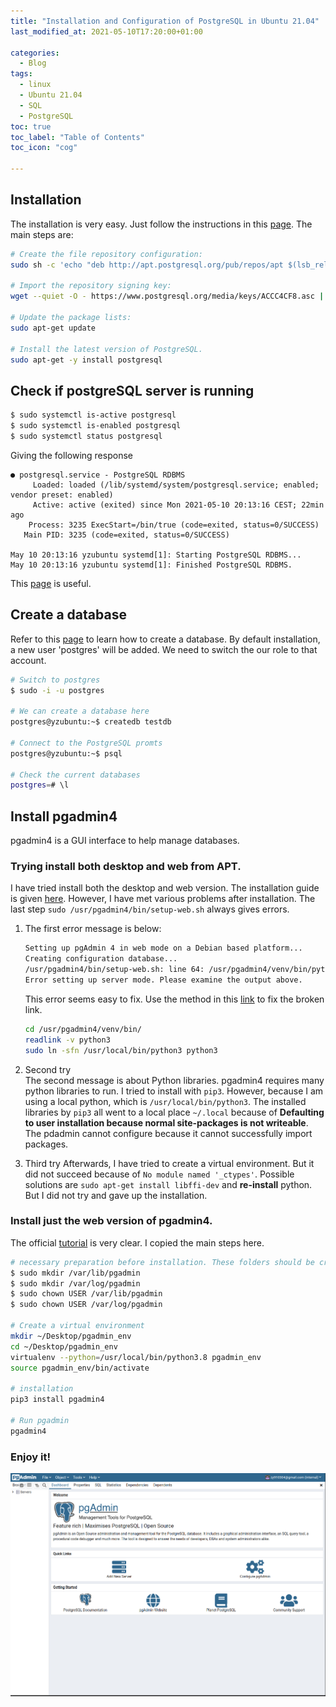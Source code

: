 ```yaml
---
title: "Installation and Configuration of PostgreSQL in Ubuntu 21.04"
last_modified_at: 2021-05-10T17:20:00+01:00

categories:
  - Blog
tags:
  - linux
  - Ubuntu 21.04
  - SQL
  - PostgreSQL
toc: true
toc_label: "Table of Contents"
toc_icon: "cog"

---
```


## Installation
The installation is very easy. Just follow the instructions in this [page](https://www.postgresql.org/download/linux/ubuntu/). The main steps are:

```bash
# Create the file repository configuration:
sudo sh -c 'echo "deb http://apt.postgresql.org/pub/repos/apt $(lsb_release -cs)-pgdg main" > /etc/apt/sources.list.d/pgdg.list'

# Import the repository signing key:
wget --quiet -O - https://www.postgresql.org/media/keys/ACCC4CF8.asc | sudo apt-key add -

# Update the package lists:
sudo apt-get update

# Install the latest version of PostgreSQL.
sudo apt-get -y install postgresql
```

## Check if postgreSQL server is running
```bash
$ sudo systemctl is-active postgresql
$ sudo systemctl is-enabled postgresql
$ sudo systemctl status postgresql
```
Giving the following response
```
● postgresql.service - PostgreSQL RDBMS
     Loaded: loaded (/lib/systemd/system/postgresql.service; enabled; vendor preset: enabled)
     Active: active (exited) since Mon 2021-05-10 20:13:16 CEST; 22min ago
    Process: 3235 ExecStart=/bin/true (code=exited, status=0/SUCCESS)
   Main PID: 3235 (code=exited, status=0/SUCCESS)

May 10 20:13:16 yzubuntu systemd[1]: Starting PostgreSQL RDBMS...
May 10 20:13:16 yzubuntu systemd[1]: Finished PostgreSQL RDBMS.

```
This [page](https://www.tecmint.com/install-postgresql-and-pgadmin-in-ubuntu/) is useful. 

## Create a database
Refer to this [page](https://www.digitalocean.com/community/tutorials/how-to-install-postgresql-on-ubuntu-20-04-quickstart) to learn how to create a database. By default installation, a new user 'postgres' will be added. We need to switch the our role to that account.

``` bash
# Switch to postgres
$ sudo -i -u postgres

# We can create a database here
postgres@yzubuntu:~$ createdb testdb

# Connect to the PostgreSQL promts 
postgres@yzubuntu:~$ psql

# Check the current databases
postgres=# \l

```


## Install pgadmin4
pgadmin4 is a GUI interface to help manage databases. 

### Trying install both desktop and web from APT.
I have tried install both the desktop and web version. The installation guide is given [here](https://www.pgadmin.org/download/pgadmin-4-apt/). However, I have met various problems after installation. The last step `sudo /usr/pgadmin4/bin/setup-web.sh` always gives errors. 

1. The first error message is below:
    ```bash
    Setting up pgAdmin 4 in web mode on a Debian based platform...
    Creating configuration database...
    /usr/pgadmin4/bin/setup-web.sh: line 64: /usr/pgadmin4/venv/bin/python3: No such file or directory
    Error setting up server mode. Please examine the output above.
    ```
    This error seems easy to fix. Use the method in this [link](https://www.scivision.dev/repairing-broken-symbolic-link-linux/) to fix the broken link. 

    ```bash
    cd /usr/pgadmin4/venv/bin/
    readlink -v python3
    sudo ln -sfn /usr/local/bin/python3 python3
    ```
2. Second try <br>
    The second message is about Python libraries. pgadmin4 requires many python libraries to run. I tried to install with `pip3`. However, because I am using a local python, which is `/usr/local/bin/python3`. The installed libraries by `pip3` all went to a local place `~/.local` because of **Defaulting to user installation because normal site-packages is not writeable**. The pdadmin cannot configure because it cannot successfully import packages.
3. Third try
    Afterwards, I have tried to create a virtual environment. But it did not succeed because of `No module named '_ctypes'`. Possible solutions are `sudo apt-get install libffi-dev` and **re-install** python. But I did not try and gave up the installation. 

### Install just the web version of pgadmin4. 
The official [tutorial](https://www.pgadmin.org/download/pgadmin-4-python/) is very clear. I copied the main steps here. 
```bash
# necessary preparation before installation. These folders should be created before installation. Otherwise, there will be permission issues to run as a normal user.
$ sudo mkdir /var/lib/pgadmin
$ sudo mkdir /var/log/pgadmin
$ sudo chown USER /var/lib/pgadmin
$ sudo chown USER /var/log/pgadmin

# Create a virtual environment
mkdir ~/Desktop/pgadmin_env
cd ~/Desktop/pgadmin_env
virtualenv --python=/usr/local/bin/python3.8 pgadmin_env
source pgadmin_env/bin/activate

# installation
pip3 install pgadmin4

# Run pgadmin
pgadmin4
```
### Enjoy it!

<div style="text-align: center"><img src="/assets/images/pgadmin4.png" alt="usb_debug" width="800"/></div>